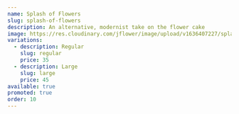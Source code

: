 ```yaml
---
name: Splash of Flowers
slug: splash-of-flowers
description: An alternative, modernist take on the flower cake
image: https://res.cloudinary.com/jflower/image/upload/v1636407227/splash-of-flowers_nvfgz4.jpg
variations:
  - description: Regular
    slug: regular
    price: 35
  - description: Large
    slug: large
    price: 45
available: true
promoted: true
order: 10
---
```

